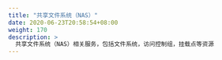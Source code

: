 ```yaml
---
title: "共享文件系统（NAS）"
date: 2020-06-23T20:58:54+08:00
weight: 170
description: >
  共享文件系统（NAS）相关服务，包括文件系统，访问控制组，挂载点等资源
---
```



